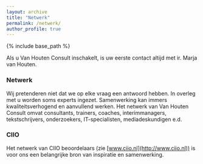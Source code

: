 ```yaml
---
layout: archive
title: "Netwerk"
permalink: /netwerk/
author_profile: true
---
```


{% include base_path %}

Als u Van Houten Consult inschakelt, is uw eerste contact altijd met ir. Marja van Houten. 

### Netwerk
Wij pretenderen niet dat we op elke vraag een antwoord hebben. In overleg met u worden soms experts ingezet. Samenwerking kan immers kwaliteitsverhogend en aanvullend werken. Het netwerk van Van Houten Consult omvat consultants, trainers, coaches, interimmanagers, tekstschrijvers, onderzoekers, IT-specialisten, mediadeskundigen e.d. 

### CIIO
Het netwerk van CIIO beoordelaars (zie [www.ciio.nl](http://www.ciio.nl)) is voor ons een belangrijke bron van inspiratie en samenwerking.

